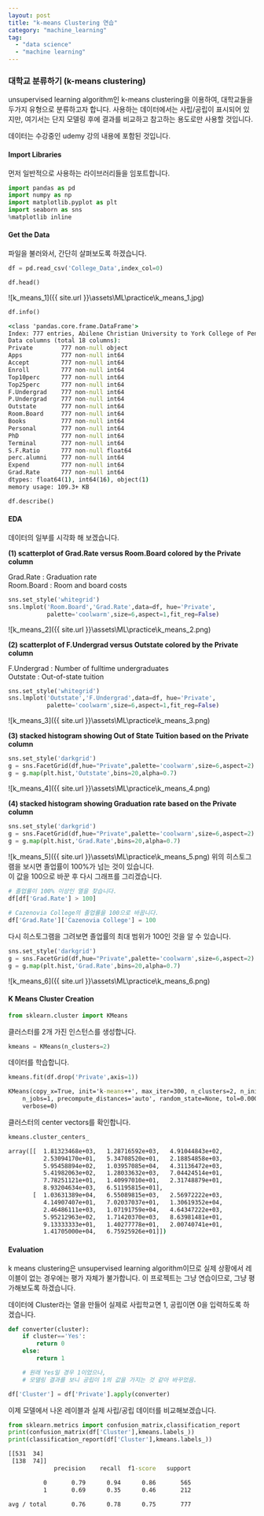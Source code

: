 ```yaml
---
layout: post
title: "k-means Clustering 연습"
category: "machine_learning"
tag:
  - "data science"
  - "machine learning"
---
```


### **대학교 분류하기 (k-means clustering)**


unsupervised learning algorithm인 k-means clustering을 이용하여, 대학교들을 두가지 유형으로 분류하고자 합니다. 사용하는 데이터에서는 사립/공립이 표시되어 있지만, 여기서는 단지 모델링 후에 결과를 비교하고 참고하는 용도로만 사용할 것입니다.  

데이터는 수강중인 udemy 강의 내용에 포함된 것입니다.





#### **Import Libraries**

먼저 일반적으로 사용하는 라이브러리들을 임포트합니다.

```python
import pandas as pd
import numpy as np
import matplotlib.pyplot as plt
import seaborn as sns
%matplotlib inline
```


#### **Get the Data**
파일을 불러와서, 간단히 살펴보도록 하겠습니다.


```python
df = pd.read_csv('College_Data',index_col=0)
```

```python
df.head()
```
![k_means_1]({{ site.url }}\assets\ML\practice\k_means_1.jpg)


```python
df.info()
```
```cmd
<class 'pandas.core.frame.DataFrame'>
Index: 777 entries, Abilene Christian University to York College of Pennsylvania
Data columns (total 18 columns):
Private        777 non-null object
Apps           777 non-null int64
Accept         777 non-null int64
Enroll         777 non-null int64
Top10perc      777 non-null int64
Top25perc      777 non-null int64
F.Undergrad    777 non-null int64
P.Undergrad    777 non-null int64
Outstate       777 non-null int64
Room.Board     777 non-null int64
Books          777 non-null int64
Personal       777 non-null int64
PhD            777 non-null int64
Terminal       777 non-null int64
S.F.Ratio      777 non-null float64
perc.alumni    777 non-null int64
Expend         777 non-null int64
Grad.Rate      777 non-null int64
dtypes: float64(1), int64(16), object(1)
memory usage: 109.3+ KB
```



```python
df.describe()
```

#### **EDA**
데이터의 일부를 시각화 해 보겠습니다.


**(1) scatterplot of Grad.Rate versus Room.Board colored by the Private column**

Grad.Rate : Graduation rate  
Room.Board : Room and board costs  

```python
sns.set_style('whitegrid')
sns.lmplot('Room.Board','Grad.Rate',data=df, hue='Private',
           palette='coolwarm',size=6,aspect=1,fit_reg=False)
```
![k_means_2]({{ site.url }}\assets\ML\practice\k_means_2.png)


**(2) scatterplot of F.Undergrad versus Outstate colored by the Private column**  

F.Undergrad : Number of fulltime undergraduates   
Outstate : Out-of-state tuition  


```python
sns.set_style('whitegrid')
sns.lmplot('Outstate','F.Undergrad',data=df, hue='Private',
           palette='coolwarm',size=6,aspect=1,fit_reg=False)
```
![k_means_3]({{ site.url }}\assets\ML\practice\k_means_3.png)



**(3) stacked histogram showing Out of State Tuition based on the Private column**


```python
sns.set_style('darkgrid')
g = sns.FacetGrid(df,hue="Private",palette='coolwarm',size=6,aspect=2)
g = g.map(plt.hist,'Outstate',bins=20,alpha=0.7)
```
![k_means_4]({{ site.url }}\assets\ML\practice\k_means_4.png)

**(4) stacked histogram showing Graduation rate based on the Private column**

```python
sns.set_style('darkgrid')
g = sns.FacetGrid(df,hue="Private",palette='coolwarm',size=6,aspect=2)
g = g.map(plt.hist,'Grad.Rate',bins=20,alpha=0.7)

```
![k_means_5]({{ site.url }}\assets\ML\practice\k_means_5.png)
위의 히스토그램을 보시면 졸업률이 100%가 넘는 것이 있습니다.  
이 값을 100으로 바꾼 후 다시 그래프를 그리겠습니다.


```python
# 졸업률이 100% 이상인 열을 찾습니다.
df[df['Grad.Rate'] > 100]
```


```python
# Cazenovia College의 졸업률을 100으로 바꿉니다.
df['Grad.Rate']['Cazenovia College'] = 100
```

다시 히스토그램을 그려보면 졸업률의 최대 범위가 100인 것을 알 수 있습니다.
```python
sns.set_style('darkgrid')
g = sns.FacetGrid(df,hue="Private",palette='coolwarm',size=6,aspect=2)
g = g.map(plt.hist,'Grad.Rate',bins=20,alpha=0.7)
```
![k_means_6]({{ site.url }}\assets\ML\practice\k_means_6.png)



#### **K Means Cluster Creation**


```python
from sklearn.cluster import KMeans
```

클러스터를 2개 가진 인스턴스를 생성합니다.
```python
kmeans = KMeans(n_clusters=2)
```

데이터를 학습합니다.
```python
kmeans.fit(df.drop('Private',axis=1))
```

```cmd
KMeans(copy_x=True, init='k-means++', max_iter=300, n_clusters=2, n_init=10,
    n_jobs=1, precompute_distances='auto', random_state=None, tol=0.0001,
    verbose=0)
```

클러스터의 center vectors를 확인합니다.

```python
kmeans.cluster_centers_
```

```cmd
array([[  1.81323468e+03,   1.28716592e+03,   4.91044843e+02,
          2.53094170e+01,   5.34708520e+01,   2.18854858e+03,
          5.95458894e+02,   1.03957085e+04,   4.31136472e+03,
          5.41982063e+02,   1.28033632e+03,   7.04424514e+01,
          7.78251121e+01,   1.40997010e+01,   2.31748879e+01,
          8.93204634e+03,   6.51195815e+01],
       [  1.03631389e+04,   6.55089815e+03,   2.56972222e+03,
          4.14907407e+01,   7.02037037e+01,   1.30619352e+04,
          2.46486111e+03,   1.07191759e+04,   4.64347222e+03,
          5.95212963e+02,   1.71420370e+03,   8.63981481e+01,
          9.13333333e+01,   1.40277778e+01,   2.00740741e+01,
          1.41705000e+04,   6.75925926e+01]])
```

#### **Evaluation**
k means clustering은 unsupervised learning algorithm이므로 실제 상황에서 레이블이 없는 경우에는 평가 자체가 불가합니다. 이 프로젝트는 그냥 연습이므로, 그냥 평가해보도록 하겠습니다.  


데이터에 Cluster라는 열을 만들어 실제로 사립학교면 1, 공립이면 0을 입력하도록 하겠습니다.


```Python
def converter(cluster):
    if cluster=='Yes':
        return 0
    else:
        return 1

    # 원래 Yes일 경우 1이었으나,
    # 모델링 결과를 보니 공립이 1의 값을 가지는 것 같아 바꾸었음.
```
```python
df['Cluster'] = df['Private'].apply(converter)
```

이제 모델에서 나온 레이블과 실제 사립/공립 데이터를 비교해보겠습니다.

```python
from sklearn.metrics import confusion_matrix,classification_report
print(confusion_matrix(df['Cluster'],kmeans.labels_))
print(classification_report(df['Cluster'],kmeans.labels_))
```


```cmd
[[531  34]
 [138  74]]
             precision    recall  f1-score   support

          0       0.79      0.94      0.86       565
          1       0.69      0.35      0.46       212

avg / total       0.76      0.78      0.75       777
```
